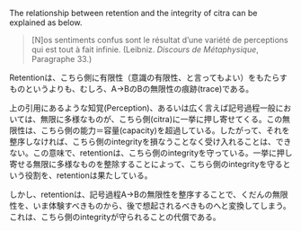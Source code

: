 The relationship between retention and the integrity of citra can be explained as below.

> [N]os sentiments confus sont le résultat d’une variété de perceptions qui est tout à fait infinie. (Leibniz. *Discours de Métaphysique*, Paragraphe 33.)

Retentionは、こちら側に有限性（意識の有限性、と言ってもよい）をもたらすものというよりも、むしろ、A->BのBの無限性の痕跡(trace)である。

上の引用にあるような知覚(Perception)、あるいは広く言えば記号過程一般においては、無限に多様なものが、こちら側(citra)に一挙に押し寄せてくる。この無限性は、こちら側の能力＝容量(capacity)を超過している。したがって、それを整序しなければ、こちら側のintegrityを損なうことなく受け入れることは、できない。この意味で、retentionは、こちら側のintegrityを守っている。一挙に押し寄せる無限に多様なものを整除することによって、こちら側のintegrityを守るという役割を、retentionは果たしている。

しかし、retentionは、記号過程A->Bの無限性を整序することで、くだんの無限性を、いま体験すべきものから、後で想起されるべきものへと変換してしまう。これは、こちら側のintegrityが守られることの代償である。
